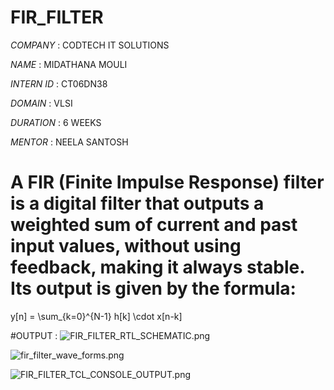 # FIR_FILTER

*COMPANY* : CODTECH IT SOLUTIONS

*NAME* : MIDATHANA MOULI

*INTERN ID* : CT06DN38

*DOMAIN* :  VLSI

*DURATION* : 6 WEEKS

*MENTOR* : NEELA SANTOSH

# A FIR (Finite Impulse Response) filter is a digital filter that outputs a weighted sum of current and past input values, without using feedback, making it always stable. Its output is given by the formula:

y[n] = \sum_{k=0}^{N-1} h[k] \cdot x[n-k]




#OUTPUT :
![FIR_FILTER_RTL_SCHEMATIC.png](https://github.com/user-attachments/assets/7de3e719-be44-4754-b6e9-6773fb1e9bd2)


![fir_filter_wave_forms.png](https://github.com/user-attachments/assets/4257b47a-8c17-4daa-be52-c65c1dd68623)

![FIR_FILTER_TCL_CONSOLE_OUTPUT.png](https://github.com/user-attachments/assets/b53617ea-c527-4c6a-a2f3-c454d38a9dee)




